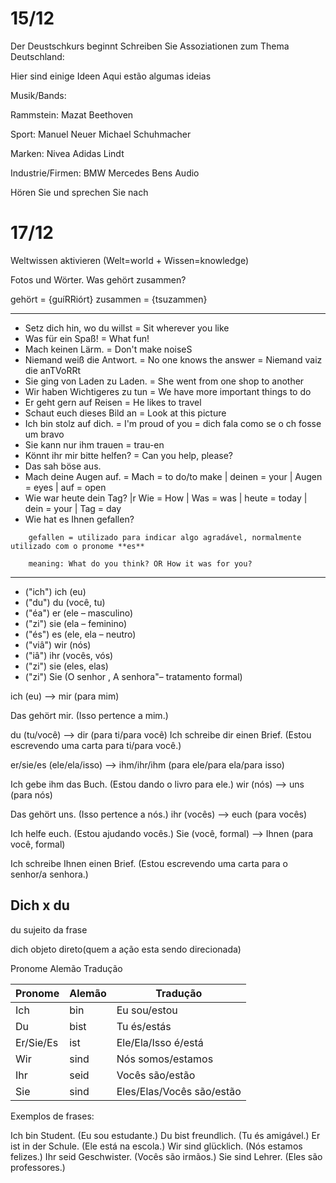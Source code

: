 # 15/12

Der Deustschkurs beginnt
Schreiben Sie Assoziationen zum Thema Deutschland:

Hier sind einige Ideen
Aqui estão algumas ideias


Musik/Bands:

Rammstein:
Mazat
Beethoven

Sport:
Manuel Neuer
Michael Schuhmacher

Marken:
Nivea
Adidas
Lindt

Industrie/Firmen:
BMW
Mercedes Bens
Audio

Hören Sie und sprechen Sie nach

# 17/12

Weltwissen aktivieren
(Welt=world + Wissen=knowledge)

Fotos und Wörter. Was gehört zusammen?

gehört = {guíRRiórt}
zusammen = {tsuzammen}

---

- Setz dich hin, wo du willst = Sit wherever you like
- Was für ein Spaß! = What fun!
- Mach keinen Lärm. = Don't make noiseS
- Niemand weiß die Antwort. = No one knows the answer = Niemand vaiz die anTVoRRt
- Sie ging von Laden zu Laden. = She went from one shop to another
- Wir haben Wichtigeres zu tun = We have more important things to do
- Er geht gern auf Reisen = He likes to travel
- Schaut euch dieses Bild an = Look at this picture
- Ich bin stolz auf dich. = I'm proud of you = dich fala como se o ch fosse um bravo
- Sie kann nur ihm trauen = trau-en 
- Könnt ihr mir bitte helfen? = Can you help, please?
- Das sah böse aus.
- Mach deine Augen auf. = Mach = to do/to make | deinen = your | Augen = eyes | auf = open
- Wie war heute dein Tag? |r Wie = How | Was = was | heute = today | dein = your | Tag = day
- Wie hat es Ihnen gefallen? 

```
    gefallen = utilizado para indicar algo agradável, normalmente utilizado com o pronome **es**

    meaning: What do you think? OR How it was for you?
```
---

- ("ich") ich (eu)
- ("du") du (você, tu)
- ("éa") er (ele – masculino)
- ("zi") sie (ela – feminino)
- ("és") es (ele, ela – neutro)
- ("viâ") wir (nós)
- ("iâ") ihr (vocês, vós)
- ("zi") sie (eles, elas)
- ("zi") Sie (O senhor , A senhora"– tratamento formal)


ich (eu) --> mir (para mim)

Das gehört mir. (Isso pertence a mim.)

du (tu/você) --> dir (para ti/para você)
Ich schreibe dir einen Brief. (Estou escrevendo uma carta para ti/para você.)

er/sie/es (ele/ela/isso) --> ihm/ihr/ihm (para ele/para ela/para isso)

Ich gebe ihm das Buch. (Estou dando o livro para ele.)
wir (nós) --> uns (para nós)

Das gehört uns. (Isso pertence a nós.)
ihr (vocês) --> euch (para vocês)

Ich helfe euch. (Estou ajudando vocês.)
Sie (você, formal) --> Ihnen (para você, formal)

Ich schreibe Ihnen einen Brief. (Estou escrevendo uma carta para o senhor/a senhora.)


## Dich x du

du sujeito da frase

dich objeto direto(quem a ação esta sendo direcionada)


Pronome	Alemão	Tradução

| Pronome | Alemão | Tradução          |
|---------|--------|-------------------|
| Ich     | bin    | Eu sou/estou      |
| Du      | bist   | Tu és/estás       |
| Er/Sie/Es | ist  | Ele/Ela/Isso é/está|
| Wir     | sind   | Nós somos/estamos |
| Ihr     | seid   | Vocês são/estão   |
| Sie     | sind   | Eles/Elas/Vocês são/estão |

Exemplos de frases:

Ich bin Student. (Eu sou estudante.)
Du bist freundlich. (Tu és amigável.)
Er ist in der Schule. (Ele está na escola.)
Wir sind glücklich. (Nós estamos felizes.)
Ihr seid Geschwister. (Vocês são irmãos.)
Sie sind Lehrer. (Eles são professores.)
